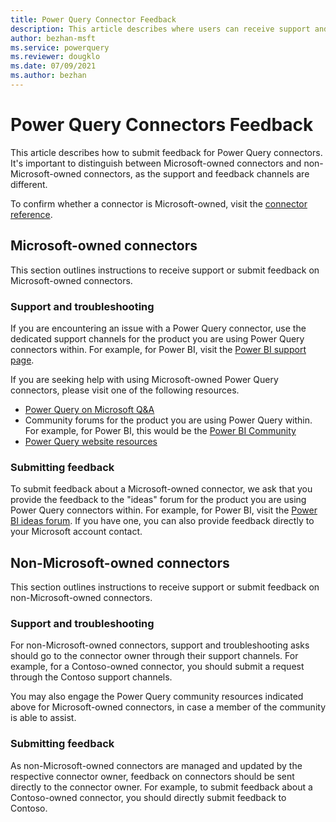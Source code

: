```yaml
---
title: Power Query Connector Feedback
description: This article describes where users can receive support and share feedback for Power Query Connectors. 
author: bezhan-msft
ms.service: powerquery
ms.reviewer: dougklo
ms.date: 07/09/2021
ms.author: bezhan
---
```


# Power Query Connectors Feedback

This article describes how to submit feedback for Power Query connectors. It's important to distinguish between Microsoft-owned connectors and non-Microsoft-owned connectors, as the support and feedback channels are different. 

To confirm whether a connector is Microsoft-owned, visit the [connector reference](index.md).

## Microsoft-owned connectors

This section outlines instructions to receive support or submit feedback on Microsoft-owned connectors. 

### Support and troubleshooting

If you are encountering an issue with a Power Query connector, use the dedicated support channels for the product you are using Power Query connectors within. For example, for Power BI, visit the [Power BI support page](https://powerbi.microsoft.com/support/).

If you are seeking help with using Microsoft-owned Power Query connectors, please visit one of the following resources.
* [Power Query on Microsoft Q&A](https://docs.microsoft.com/answers/products/pwrqry)
* Community forums for the product you are using Power Query within. For example, for Power BI, this would be the [Power BI Community](https://community.powerbi.com/t5/Power-Query/bd-p/power-bi-services)
* [Power Query website resources](https://powerquery.microsoft.com/resources/)

### Submitting feedback

To submit feedback about a Microsoft-owned connector, we ask that you provide the feedback to the "ideas" forum for the product you are using Power Query connectors within. For example, for Power BI, visit the [Power BI ideas forum](https://ideas.powerbi.com). If you have one, you can also provide feedback directly to your Microsoft account contact.

## Non-Microsoft-owned connectors

This section outlines instructions to receive support or submit feedback on non-Microsoft-owned connectors. 

### Support and troubleshooting

For non-Microsoft-owned connectors, support and troubleshooting asks should go to the connector owner through their support channels. For example, for a Contoso-owned connector, you should submit a request through the Contoso support channels. 

You may also engage the Power Query community resources indicated above for Microsoft-owned connectors, in case a member of the community is able to assist.

### Submitting feedback

As non-Microsoft-owned connectors are managed and updated by the respective connector owner, feedback on connectors should be sent directly to the connector owner. For example, to submit feedback about a Contoso-owned connector, you should directly submit feedback to Contoso.